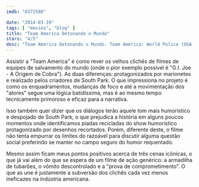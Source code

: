 ```yaml
---
imdb: "0372588"

date: "2014-03-19"
tags: [ "movies", "blog" ]
title: "Team America Detonando o Mundo"
stars: "4/5"
desc: "Team America Detonando o Mundo. Team America: World Police (USA, 2004). Dirigido por Trey Parker. Escrito por Trey Parker, Matt Stone, Pam Brady. Com Trey Parker, Matt Stone, Kristen Miller, Masasa Moyo, Daran Norris, Phil Hendrie, Maurice LaMarche, Chelsea Marguerite, Jeremy Shada."
---
```

Assistir a "Team America" é como rever os velhos clichês de filmes de equipes de salvamento do mundo (onde o pior exemplo possível é "G.I. Joe - A Origem de Cobra"). As duas diferenças: protagonizados por marionetes e realizado pelos criadores de South Park. O que impressiona no projeto é como os enquadramentos, mudanças de foco e até a movimentação dos "atores" segue uma lógica batidíssima, mas é ao mesmo tempo tecnicamente primoroso e eficaz para a narrativa.

Isso também quer dizer que os diálogos terão aquele tom mais humorístico e despojado de South Park, o que prejudica a história em alguns poucos momentos onde identificamos piadas recicladas do show humorístico protagonizado por desenhos recortados. Porém, diferente deste, o filme não tenta empurrar os limites do razoável para discutir alguma questão social preferindo se manter no campo seguro do humor requentado.

Mesmo assim ficam meus pontos positivos acerca de três cenas icônicas, o que já vai além do que se espera de um filme de ação genérico: a armadilha de tubarões, o vômito descontrolado e a "prova de comprometimento". O que as une é justamente a subversão dos clichês cada vez menos ineficazes na indústria americana.
